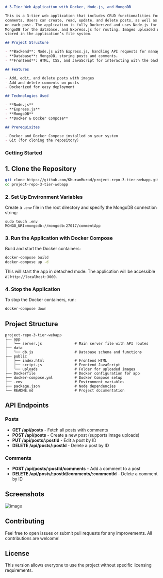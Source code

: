 ```markdown
# 3-Tier Web Application with Docker, Node.js, and MongoDB

This is a 3-tier web application that includes CRUD functionalities for posts and
comments. Users can create, read, update, and delete posts, as well as add comments
on each post. The application is fully Dockerized and uses Node.js for the backend,
MongoDB for the database, and Express.js for routing. Images uploaded with posts are
stored in the application’s file system.

## Project Structure

- **Backend**: Node.js with Express.js, handling API requests for managing posts and comments.
- **Database**: MongoDB, storing posts and comments.
- **Frontend**: HTML, CSS, and JavaScript for interacting with the backend.

## Features

- Add, edit, and delete posts with images
- Add and delete comments on posts
- Dockerized for easy deployment

## Technologies Used

- **Node.js**
- **Express.js**
- **MongoDB**
- **Docker & Docker Compose**

## Prerequisites

- Docker and Docker Compose installed on your system
- Git (for cloning the repository)
```
### Getting Started

## 1. Clone the Repository

```bash
git clone https://github.com/KhuramMurad/project-repo-3-tier-webapp.git
cd project-repo-3-tier-webapp
```

### 2. Set Up Environment Variables

Create a `.env` file in the root directory and specify the MongoDB connection string:

```plaintext
sudo touch .env
MONGO_URI=mongodb://mongodb:27017/commentApp
```

### 3. Run the Application with Docker Compose

Build and start the Docker containers:

```bash
docker-compose build
docker-compose up -d
```

This will start the app in detached mode. The application will be accessible at `http://localhost:3000`.

### 4. Stop the Application

To stop the Docker containers, run:

```bash
docker-compose down
```

## Project Structure
```
project-repo-3-tier-webapp
├── app
│   └── server.js               # Main server file with API routes
├── data
│   └── db.js                   # Database schema and functions
├── public
│   ├── index.html              # Frontend HTML
│   ├── script.js               # Frontend JavaScript
│   └── uploads                 # Folder for uploaded images
├── Dockerfile                  # Docker configuration for app
├── docker-compose.yml          # Docker Compose setup
├── .env                        # Environment variables
├── package.json                # Node dependencies
└── README.md                   # Project documentation
```
## API Endpoints

### Posts

- **GET /api/posts** - Fetch all posts with comments
- **POST /api/posts** - Create a new post (supports image uploads)
- **PUT /api/posts/:postId** - Edit a post by ID
- **DELETE /api/posts/:postId** - Delete a post by ID

### Comments

- **POST /api/posts/:postId/comments** - Add a comment to a post
- **DELETE /api/posts/:postId/comments/:commentId** - Delete a comment by ID

## Screenshots

![image](https://github.com/user-attachments/assets/bc9f9952-4bb6-41c5-8a04-9fc287377b91)

## Contributing

Feel free to open issues or submit pull requests for any improvements. All contributions are welcome!

## License

This version allows everyone to use the project without specific licensing requirements.
